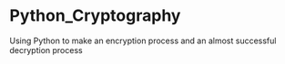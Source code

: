 # Python_Cryptography
Using Python to make an encryption process and an almost successful decryption process
